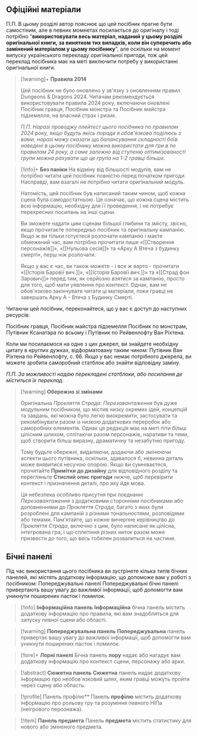 ## Офіційні матеріали
П.П. В цьому розділі автор пояснює що цей посібник прагне бути самостіним, але в певних момнетах посилається до оригіналу і тоді потрібно "**використовувати весь матеріал, наданий у цьому розділі оригінальної книги, за винятком тих випадків, коли він суперечить або замінений матеріалом у цьому посібнику**", але оскільки на момент випуску українського перекладу оригінальної пригоди, тож цей переклад посібника має на меті виключити потребу у використанні оригінальної книги.

> [!warning]+ **Правила 2014**
> 
> Цей посібник не було оновлено у зв'язку з оновленням правил Dungeons & Dragons 2024. Читачам рекомендується використовувати правила 2024 року, включаючи оновлені Посібник гравця, Посібник монстра та Посібник майстра підземелля, на власний страх і ризик.
> 
> *П.П. Наразі проводжу плейтест цього посібника по правилам 2024 року, якщо будуть якісь поради я обов'язково поділюсь з вами, наразі можу сказати що балансування складності боїв наведені в цьому посібнику можна використати для гри в по правилам 24 року, а саме залежно від ступеню оптимізованості групи можна рахувати що це група на 1-2 гравці більше.*

> [!info]+ **Без паніки**
>На відміну від більшості модулів, вам не потрібно читати цей посібник повністю перед початком пригоди. Насправді, вам взагалі не потрібно читати оригінальний модуль.
>
> Натомість, цей посібник був написаний таким чином, щоб кожна сцена була самодостатньою. Це означає, що кожна сцена містить всю інформацію, необхідну для її проведення, і не потребує перехресних посилань на інші сцени.
> 
> Ви зможете надати цим сценам більшої глибини та змісту, звісно, якщо прочитаєте попередньо посібник та оригінальну кампанію. Якщо ж ви тільки готуєтеся розпочати кампанію і маєте обмежений час, вам потрібно прочитати лише «[[Створення персонажів]]», «[[Нульова сесія]]» та «Арку А Втеча з будинку смерті», перш ніж розпочати.
> 
> Якщо у вас є час, ви також можете - і все ж варто - прочитати «[[Історія Баровії вич.]]», «[[Історія Баровії вич.]]» та «[[Страд фон Зарович]]» перед тим, як серйозно взятися за кампанію, просто для того, щоб мати уявлення про контекст. Однак, вам не обов'язково закінчувати читати ці матеріали, поки гравці не завершать Арку А - Втеча з Будинку Смерті.

Читаючи цей посібник, переконайтеся, що у вас є доступ до наступних ресурсів:

Посібник гравця,
Посібник майстра підземелля
Посібник по монстрам,
Путівник Ксанатара по всьому і
Путівник по Рейвенлофту Ван Ріхтена.

Коли ми посилаємося на одне з цих джерел, ви знайдете необхідну цитату в круглих дужках, відформатовану таким чином: Путівник Ван Ріхтена по Рейвенлофту, с. 66. Якщо у вас немає потрібного джерела, ви можете зробити саморобний статблок або знайти відповідну заміну.

*П.П. За можливості надаю перекладені статблоки, або посилання де міститься їх переклад.*

> [!warning] **Обережно зі змінами**
> 
> Оригінальна *Прокляття Страда: Перезавантаження* був дуже модульним посібником, що містив низку окремих ідей, концепцій та завдань, які можна було легко виокремити, застосувати та рекомбінувати разом із низкою додаткових переробок або саморобних елементів. Однак ця редакція має на меті піти більш цілісним шляхом, сплітаючи разом персонажів, наративи та теми, щоб створити більш виразну, драматичну та незабутню пригоду.
> 
> Тому будьте обережні, видаляючи, додаючи або змінюючи аспекти цього путівника, оскільки, здавалося б, невинна деталь може виявитися несучою опорою. Якщо ви сумніваєтеся, прочитайте **Примітки до дизайну** для відповідного розділу та перегляньте **Стислий опис пригоди** нижче, щоб перевірити контекст і призначення деталі, про яку йде мова.
> 
> Ця небезпека особливо присутня при поєднанні *Перезавантаження* з додатковими сторонніми посібниками або доповненнями до *Прокляття Страда*, багато з яких були розроблені для кампаній з різними тональностями, розповідями або темами. Пам'ятайте, що кожне вичерпне керівництво до *Прокляття Страда*, включно з цим, було написане як цілісна, інтегрована гра, і що сплетіння різних ниток разом може призвести до того, що весь гобелен розвалиться на частини.
> 
## Бічні панелі
Під час використання цього посібника ви зустрінете кілька типів бічних панелей, які містять додаткову інформацію, що допоможе вам у роботі з посібником:
Попереджувальні панелі 
Попереджувальні бічні панелі привертають вашу увагу до важливої інформації, щоб допомогти вам уникнути поширених пасток і помилок.
> [!info] **Інформаційна панель**
> **Інформаційна** бічна панель містить додаткову інформацію про правила, які вам знадобляться для запуску певної сцени або області.

> [!warning] **Попереджувальна панель**
>**Попереджувальна** панель привертає вашу увагу до важливої інформації, щоб допомогти вам уникнути поширених пасток і помилок.


> [!lore]+ **Лорні панелі**
> Бічна панель **лору** надає або нагадує вам додаткову інформацію про контекст сцени, 
> персонажу або арки. 

> [!abstract] **Сюжетна панель**
> **Сюжетна** панель надає додаткову інформацію про необов'язковий шлях, яким гравці можуть пройти через сцену або область.

 > [!profile] Панель профілю**
 > Панель **профілю** містить додаткову інформацію про рольову гру та розуміння певного НІПа (неігрового персонажа).

> [!item] **Панель предмета**
> Панель **предмета** містить статистику для нового або зміненого предмета.